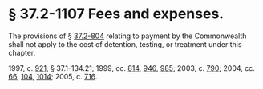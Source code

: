 # § 37.2-1107 Fees and expenses.

<p>The provisions of § <a href='http://law.lis.virginia.gov/vacode/37.2-804/'>37.2-804</a> relating to payment by the Commonwealth shall not apply to the cost of detention, testing, or treatment under this chapter.</p><p>1997, c. <a href='http://lis.virginia.gov/cgi-bin/legp604.exe?971+ful+CHAP0921'>921</a>, § 37.1-134.21; 1999, cc. <a href='http://lis.virginia.gov/cgi-bin/legp604.exe?991+ful+CHAP0814'>814</a>, <a href='http://lis.virginia.gov/cgi-bin/legp604.exe?991+ful+CHAP0946'>946</a>, <a href='http://lis.virginia.gov/cgi-bin/legp604.exe?991+ful+CHAP0985'>985</a>; 2003, c. <a href='http://lis.virginia.gov/cgi-bin/legp604.exe?031+ful+CHAP0790'>790</a>; 2004, cc. <a href='http://lis.virginia.gov/cgi-bin/legp604.exe?041+ful+CHAP0066'>66</a>, <a href='http://lis.virginia.gov/cgi-bin/legp604.exe?041+ful+CHAP0104'>104</a>, <a href='http://lis.virginia.gov/cgi-bin/legp604.exe?041+ful+CHAP1014'>1014</a>; 2005, c. <a href='http://lis.virginia.gov/cgi-bin/legp604.exe?051+ful+CHAP0716'>716</a>.</p>